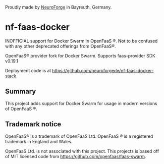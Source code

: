Proudly made by [NeuroForge](https://neuroforge.de/) in Bayreuth, Germany.

nf-faas-docker
===========

INOFFICIAL support for Docker Swarm in OpenFaaS ®. Not to be confused with any other deprecated offerings from OpenFaaS®.

OpenFaaS® provider fork for Docker Swarm. Supports faas-provider SDK v0.19.1

Deployment code is at https://github.com/neuroforgede/nf-faas-docker-stack

## Summary

This project adds support for Docker Swarm for usage in modern versions of OpenFaaS ®.

## Trademark notice

OpenFaaS® is a trademark of OpenFaaS Ltd. OpenFaaS ® is a registered trademark in England and Wales.

OpenFaaS Ltd. is not associated with this project. This projects is based off of MIT licensed code from https://github.com/openfaas/faas-swarm.
